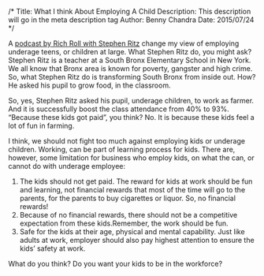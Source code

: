 /*
Title: What I think About Employing A Child
Description: This description will go in the meta description tag
Author: Benny Chandra
Date: 2015/07/24
*/

<p>A <a href="http://www.richroll.com/podcast/stephen-ritz/">podcast by Rich Roll with Stephen Ritz</a> change my view of employing underage teens, or children at large. What Stephen Ritz do, you might ask? Stephen Ritz is a teacher at a South Bronx Elementary School in New York. We all know that Bronx area is known for poverty, gangster and high crime. So, what Stephen Ritz do is transforming South Bronx from inside out. How? He asked his pupil to grow food, in the classroom.</p>
<p>So, yes, Stephen Ritz asked his pupil, underage children, to work as farmer. And it is successfully boost the class attendance from 40% to 93%. &#8220;Because these kids got paid&#8221;, you think? No. It is because these kids feel a lot of fun in farming.</p>
<p>I think, we should not fight too much against employing kids or underage children. Working, can be part of learning process for kids. There are, however, some limitation for business who employ kids, on what the can, or cannot do with underage employee:</p>
<ol>
<li>The kids should not get paid. The reward for kids at work should be fun and learning, not financial rewards that most of the time will go to the parents, for the parents to buy cigarettes or liquor. So, no financial rewards!</li>
<li>Because of no financial rewards, there should not be a competitive expectation from these kids.Remember, the work should be fun.</li>
<li>Safe for the kids at their age, physical and mental capability. Just like adults at work, employer should also pay highest attention to ensure the kids&#8217; safety at work.</li>
</ol>
<p>What do you think? Do you want your kids to be in the workforce?</p>
